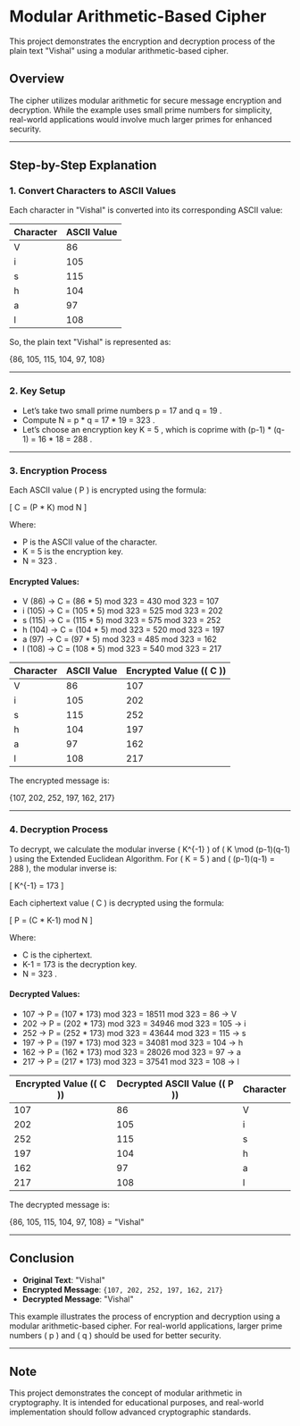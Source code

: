 # Modular Arithmetic-Based Cipher

This project demonstrates the encryption and decryption process of the plain text "Vishal" using a modular arithmetic-based cipher.

## Overview

The cipher utilizes modular arithmetic for secure message encryption and decryption. While the example uses small prime numbers for simplicity, real-world applications would involve much larger primes for enhanced security.

---

## Step-by-Step Explanation

### 1. Convert Characters to ASCII Values

Each character in "Vishal" is converted into its corresponding ASCII value:

| Character | ASCII Value |
|-----------|-------------|
| V         | 86          |
| i         | 105         |
| s         | 115         |
| h         | 104         |
| a         | 97          |
| l         | 108         |

So, the plain text "Vishal" is represented as:

{86, 105, 115, 104, 97, 108}


---

### 2. Key Setup

- Let’s take two small prime numbers  p = 17  and  q = 19 .
- Compute  N = p * q = 17 * 19 = 323 .
- Let’s choose an encryption key  K = 5 , which is coprime with  (p-1) * (q-1) = 16 * 18 = 288 .

---

### 3. Encryption Process

Each ASCII value \( P \) is encrypted using the formula:

\[
C = (P * K) mod N
\]

Where:
-  P  is the ASCII value of the character.
-  K = 5  is the encryption key.
-  N = 323 .

#### Encrypted Values:

- V (86) →  C = (86 * 5) mod 323 = 430 mod 323 = 107 
- i (105) →  C = (105 * 5) mod 323 = 525 mod 323 = 202 
- s (115) →  C = (115 * 5) mod 323 = 575 mod 323 = 252 
- h (104) →  C = (104 * 5) mod 323 = 520 mod 323 = 197 
- a (97) →  C = (97 * 5) mod 323 = 485 mod 323 = 162 
- l (108) →  C = (108 * 5) mod 323 = 540 mod 323 = 217 

| Character | ASCII Value | Encrypted Value (\( C \)) |
|-----------|-------------|---------------------------|
| V         | 86          | 107                       |
| i         | 105         | 202                       |
| s         | 115         | 252                       |
| h         | 104         | 197                       |
| a         | 97          | 162                       |
| l         | 108         | 217                       |

The encrypted message is:

{107, 202, 252, 197, 162, 217}


---

### 4. Decryption Process

To decrypt, we calculate the modular inverse \( K^{-1} \) of \( K \mod (p-1)(q-1) \) using the Extended Euclidean Algorithm. For \( K = 5 \) and \( (p-1)(q-1) = 288 \), the modular inverse is:

\[
K^{-1} = 173
\]

Each ciphertext value \( C \) is decrypted using the formula:

\[
P = (C * K-1) mod N
\]

Where:
-  C  is the ciphertext.
-  K-1 = 173  is the decryption key.
-  N = 323 .

#### Decrypted Values:

- 107 →  P = (107 * 173) mod 323 = 18511 mod 323 = 86  → V
- 202 →  P = (202 * 173) mod 323 = 34946 mod 323 = 105  → i
- 252 →  P = (252 * 173) mod 323 = 43644 mod 323 = 115  → s
- 197 →  P = (197 * 173) mod 323 = 34081 mod 323 = 104  → h
- 162 →  P = (162 * 173) mod 323 = 28026 mod 323 = 97  → a
- 217 →  P = (217 * 173) mod 323 = 37541 mod 323 = 108  → l

| Encrypted Value (\( C \)) | Decrypted ASCII Value (\( P \)) | Character |
|---------------------------|---------------------------------|-----------|
| 107                       | 86                              | V         |
| 202                       | 105                             | i         |
| 252                       | 115                             | s         |
| 197                       | 104                             | h         |
| 162                       | 97                              | a         |
| 217                       | 108                             | l         |

The decrypted message is:

{86, 105, 115, 104, 97, 108} = "Vishal"


---

## Conclusion

- **Original Text**: "Vishal"
- **Encrypted Message**: `{107, 202, 252, 197, 162, 217}`
- **Decrypted Message**: "Vishal"

This example illustrates the process of encryption and decryption using a modular arithmetic-based cipher. For real-world applications, larger prime numbers \( p \) and \( q \) should be used for better security.

---

## Note

This project demonstrates the concept of modular arithmetic in cryptography. It is intended for educational purposes, and real-world implementation should follow advanced cryptographic standards.
